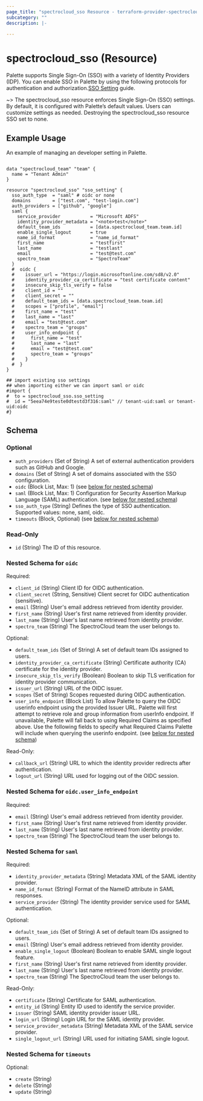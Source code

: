 ```yaml
---
page_title: "spectrocloud_sso Resource - terraform-provider-spectrocloud"
subcategory: ""
description: |-
  
---
```


# spectrocloud_sso (Resource)

  

Palette supports Single Sign-On (SSO) with a variety of Identity Providers (IDP). You can enable SSO in Palette by using the following protocols for authentication and authorization.[SSO Setting](https://docs.spectrocloud.com/user-management/saml-sso/) guide.

~> The spectrocloud_sso resource enforces Single Sign-On (SSO) settings. By default, it is configured with Palette’s default values. Users can customize settings as needed. Destroying the spectrocloud_sso resource SSO set to none.

## Example Usage

An example of managing an developer setting in Palette.

```hcl

data "spectrocloud_team" "team" {
  name = "Tenant Admin"
}

resource "spectrocloud_sso" "sso_setting" {
  sso_auth_type  = "saml" # oidc or none
  domains        = ["test.com", "test-login.com"]
  auth_providers = ["github", "google"]
  saml {
    service_provider           = "Microsoft ADFS"
    identity_provider_metadata = "<note>test</note>"
    default_team_ids           = [data.spectrocloud_team.team.id]
    enable_single_logout       = true
    name_id_format             = "name_id_format"
    first_name                 = "testfirst"
    last_name                  = "testlast"
    email                      = "test@test.com"
    spectro_team               = "SpectroTeam"
  }
  #  oidc {
  #    issuer_url = "https://login.microsoftonline.com/sd8/v2.0"
  #    identity_provider_ca_certificate = "test certificate content"
  #    insecure_skip_tls_verify = false
  #    client_id = ""
  #    client_secret = ""
  #    default_team_ids = [data.spectrocloud_team.team.id]
  #    scopes = ["profile", "email"]
  #    first_name = "test"
  #    last_name = "last"
  #    email = "test@test.com"
  #    spectro_team = "groups"
  #    user_info_endpoint {
  #      first_name = "test"
  #      last_name = "last"
  #      email = "test@test.com"
  #      spectro_team = "groups"
  #    }
  #  }
}

## import existing sso settings
## when importing either we can import saml or oidc
#import {
#  to = spectrocloud_sso.sso_setting
#  id = "5eea74e9teste0dtestd3f316:saml" // tenant-uid:saml or tenant-uid:oidc
#}

```

<!-- schema generated by tfplugindocs -->
## Schema

### Optional

- `auth_providers` (Set of String) A set of external authentication providers such as GitHub and Google.
- `domains` (Set of String) A set of domains associated with the SSO configuration.
- `oidc` (Block List, Max: 1) (see [below for nested schema](#nestedblock--oidc))
- `saml` (Block List, Max: 1) Configuration for Security Assertion Markup Language (SAML) authentication. (see [below for nested schema](#nestedblock--saml))
- `sso_auth_type` (String) Defines the type of SSO authentication. Supported values: none, saml, oidc.
- `timeouts` (Block, Optional) (see [below for nested schema](#nestedblock--timeouts))

### Read-Only

- `id` (String) The ID of this resource.

<a id="nestedblock--oidc"></a>
### Nested Schema for `oidc`

Required:

- `client_id` (String) Client ID for OIDC authentication.
- `client_secret` (String, Sensitive) Client secret for OIDC authentication (sensitive).
- `email` (String) User's email address retrieved from identity provider.
- `first_name` (String) User's first name retrieved from identity provider.
- `last_name` (String) User's last name retrieved from identity provider.
- `spectro_team` (String) The SpectroCloud team the user belongs to.

Optional:

- `default_team_ids` (Set of String) A set of default team IDs assigned to users.
- `identity_provider_ca_certificate` (String) Certificate authority (CA) certificate for the identity provider.
- `insecure_skip_tls_verify` (Boolean) Boolean to skip TLS verification for identity provider communication.
- `issuer_url` (String) URL of the OIDC issuer.
- `scopes` (Set of String) Scopes requested during OIDC authentication.
- `user_info_endpoint` (Block List) To allow Palette to query the OIDC userinfo endpoint using the provided Issuer URL. Palette will first attempt to retrieve role and group information from userInfo endpoint. If unavailable, Palette will fall back to using Required Claims as specified above. Use the following fields to specify what Required Claims Palette will include when querying the userinfo endpoint. (see [below for nested schema](#nestedblock--oidc--user_info_endpoint))

Read-Only:

- `callback_url` (String) URL to which the identity provider redirects after authentication.
- `logout_url` (String) URL used for logging out of the OIDC session.

<a id="nestedblock--oidc--user_info_endpoint"></a>
### Nested Schema for `oidc.user_info_endpoint`

Required:

- `email` (String) User's email address retrieved from identity provider.
- `first_name` (String) User's first name retrieved from identity provider.
- `last_name` (String) User's last name retrieved from identity provider.
- `spectro_team` (String) The SpectroCloud team the user belongs to.



<a id="nestedblock--saml"></a>
### Nested Schema for `saml`

Required:

- `identity_provider_metadata` (String) Metadata XML of the SAML identity provider.
- `name_id_format` (String) Format of the NameID attribute in SAML responses.
- `service_provider` (String) The identity provider service used for SAML authentication.

Optional:

- `default_team_ids` (Set of String) A set of default team IDs assigned to users.
- `email` (String) User's email address retrieved from identity provider.
- `enable_single_logout` (Boolean) Boolean to enable SAML single logout feature.
- `first_name` (String) User's first name retrieved from identity provider.
- `last_name` (String) User's last name retrieved from identity provider.
- `spectro_team` (String) The SpectroCloud team the user belongs to.

Read-Only:

- `certificate` (String) Certificate for SAML authentication.
- `entity_id` (String) Entity ID used to identify the service provider.
- `issuer` (String) SAML identity provider issuer URL.
- `login_url` (String) Login URL for the SAML identity provider.
- `service_provider_metadata` (String) Metadata XML of the SAML service provider.
- `single_logout_url` (String) URL used for initiating SAML single logout.


<a id="nestedblock--timeouts"></a>
### Nested Schema for `timeouts`

Optional:

- `create` (String)
- `delete` (String)
- `update` (String)